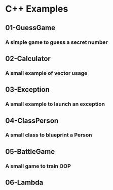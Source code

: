 # C++ Examples
## 01-GuessGame
### A simple game to guess a secret number
## 02-Calculator
### A small example of vector usage 
## 03-Exception
### A small example to launch an exception
## 04-ClassPerson
### A small class to blueprint a Person
## 05-BattleGame
### A small game to train OOP
## 06-Lambda